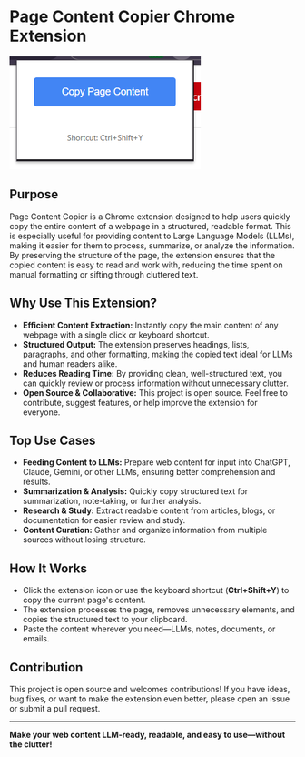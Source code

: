 # Page Content Copier Chrome Extension

![Screenshot of Page Content Copier Extension](./screenshot.png)

## Purpose
Page Content Copier is a Chrome extension designed to help users quickly copy the entire content of a webpage in a structured, readable format. This is especially useful for providing content to Large Language Models (LLMs), making it easier for them to process, summarize, or analyze the information. By preserving the structure of the page, the extension ensures that the copied content is easy to read and work with, reducing the time spent on manual formatting or sifting through cluttered text.

## Why Use This Extension?
- **Efficient Content Extraction:** Instantly copy the main content of any webpage with a single click or keyboard shortcut.
- **Structured Output:** The extension preserves headings, lists, paragraphs, and other formatting, making the copied text ideal for LLMs and human readers alike.
- **Reduces Reading Time:** By providing clean, well-structured text, you can quickly review or process information without unnecessary clutter.
- **Open Source & Collaborative:** This project is open source. Feel free to contribute, suggest features, or help improve the extension for everyone.

## Top Use Cases
- **Feeding Content to LLMs:** Prepare web content for input into ChatGPT, Claude, Gemini, or other LLMs, ensuring better comprehension and results.
- **Summarization & Analysis:** Quickly copy structured text for summarization, note-taking, or further analysis.
- **Research & Study:** Extract readable content from articles, blogs, or documentation for easier review and study.
- **Content Curation:** Gather and organize information from multiple sources without losing structure.

## How It Works
- Click the extension icon or use the keyboard shortcut (**Ctrl+Shift+Y**) to copy the current page's content.
- The extension processes the page, removes unnecessary elements, and copies the structured text to your clipboard.
- Paste the content wherever you need—LLMs, notes, documents, or emails.

## Contribution
This project is open source and welcomes contributions! If you have ideas, bug fixes, or want to make the extension even better, please open an issue or submit a pull request.

---

**Make your web content LLM-ready, readable, and easy to use—without the clutter!**
